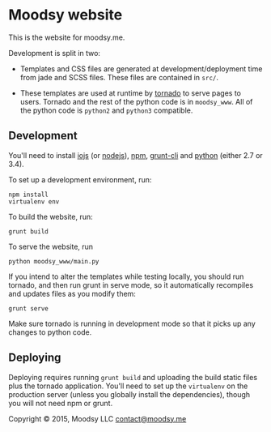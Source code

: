 Moodsy website
==============

This is the website for moodsy.me.

Development is split in two:

 * Templates and CSS files are generated at development/deployment time from jade
   and SCSS files. These files are contained in `src/`.

 * These templates are used at runtime by [tornado][tornado] to serve pages to
   users. Tornado and the rest of the python code is in `moodsy_www`. All of
   the python code is `python2` and `python3` compatible.

[tornado]: http://www.tornadoweb.org/

Development
-----------

You'll need to install [iojs][iojs] (or [nodejs][nodejs]), [npm][npm],
[grunt-cli][grunt-cli] and [python][python] (either 2.7 or 3.4).

To set up a development environment, run:

    npm install
    virtualenv env

To build the website, run:

    grunt build

To serve the website, run

    python moodsy_www/main.py

If you intend to alter the templates while testing locally, you should run
tornado, and then run grunt in serve mode, so it automatically recompiles and
updates files as you modify them:

    grunt serve

Make sure tornado is running in development mode so that it picks up any
changes to python code.

[iojs]: https://iojs.org/
[nodejs]: https://nodejs.org/
[npm]: https://www.npmjs.com/
[grunt-cli]: https://github.com/gruntjs/grunt-cli
[python]: https://www.python.org/

Deploying
---------

Deploying requires running `grunt build` and uploading the build static files
plus the tornado application.
You'll need to set up the `virtualenv` on the production server (unless you
globally install the dependencies), though you will not need npm or grunt.

Copyright © 2015, Moodsy LLC <contact@moodsy.me>
